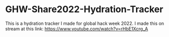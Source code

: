 # GHW-Share2022-Hydration-Tracker
This is a hydration tracker I made for global hack week 2022. I made this on stream at this link: https://www.youtube.com/watch?v=rHbE1Xcrg_A
